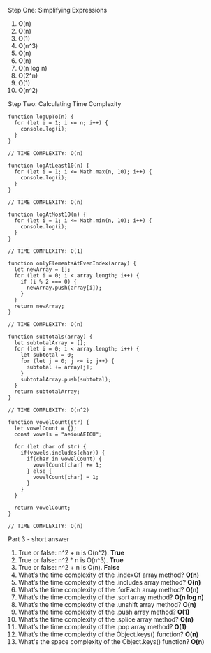 Step One: Simplifying Expressions

1. O(n)
2. O(n)
3. O(1)
4. O(n^3)
5. O(n)
6. O(n)
7. O(n log n)
8. O(2^n)
9. O(1)
10. O(n^2)


Step Two: Calculating Time Complexity
```
function logUpTo(n) {
  for (let i = 1; i <= n; i++) {
    console.log(i);
  }
}

// TIME COMPLEXITY: O(n)
```

```
function logAtLeast10(n) {
  for (let i = 1; i <= Math.max(n, 10); i++) {
    console.log(i);
  }
}

// TIME COMPLEXITY: O(n)
```

```
function logAtMost10(n) {
  for (let i = 1; i <= Math.min(n, 10); i++) {
    console.log(i);
  }
}

// TIME COMPLEXITY: O(1)
```

```
function onlyElementsAtEvenIndex(array) {
  let newArray = [];
  for (let i = 0; i < array.length; i++) {
    if (i % 2 === 0) {
      newArray.push(array[i]);
    }
  }
  return newArray;
}

// TIME COMPLEXITY: O(n)
```

```
function subtotals(array) {
  let subtotalArray = [];
  for (let i = 0; i < array.length; i++) {
    let subtotal = 0;
    for (let j = 0; j <= i; j++) {
      subtotal += array[j];
    }
    subtotalArray.push(subtotal);
  }
  return subtotalArray;
}

// TIME COMPLEXITY: O(n^2)
```

```
function vowelCount(str) {
  let vowelCount = {};
  const vowels = "aeiouAEIOU";

  for (let char of str) {
    if(vowels.includes(char)) {
      if(char in vowelCount) {
        vowelCount[char] += 1;
      } else {
        vowelCount[char] = 1;
      }
    }
  }

  return vowelCount;
}

// TIME COMPLEXITY: O(n)
```


Part 3 - short answer

1. True or false: n^2 + n is O(n^2). **True**
2. True or false: n^2 * n is O(n^3). **True**
3. True or false: n^2 + n is O(n). **False**
4. What’s the time complexity of the .indexOf array method? **O(n)**
5. What’s the time complexity of the .includes array method? **O(n)**
6. What’s the time complexity of the .forEach array method? **O(n)**
7. What’s the time complexity of the .sort array method? **O(n log n)**
8. What’s the time complexity of the .unshift array method? **O(n)**
9.  What’s the time complexity of the .push array method? **O(1)**
10. What’s the time complexity of the .splice array method? **O(n)**
11. What’s the time complexity of the .pop array method? **O(1)**
12. What’s the time complexity of the Object.keys() function? **O(n)**
13. What's the space complexity of the Object.keys() function? **O(n)**